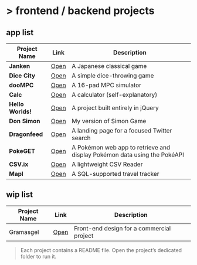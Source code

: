# > frontend / backend projects

## app list

| Project Name | Link | Description |
|--------------|------|-------------|
| **Janken** | [Open](https://samarog.github.io/projects/14.1%20Janken/game.html) | A Japanese classical game |
| **Dice City** | [Open](https://samarog.github.io/projects/17.1%20Dice%20City/dicecity.html) | A simple dice-throwing game |
| **dooMPC** | [Open](https://samarog.github.io/projects/18.1%20MPC%20Sim/index.html) | A 16-pad MPC simulator |
| **Calc** | [Open](https://samarog.github.io/projects/18.2%20Calculator/index.html) | A calculator (self-explanatory) |
| **Hello Worlds!** | [Open](https://samarog.github.io/projects/19.1%20Hello%20Worlds!/index.html) | A project built entirely in jQuery |
| **Don Simon** | [Open](https://samarog.github.io/projects/19.2%20Simon%20Game/index.html) | My version of Simon Game |
| **Dragonfeed** | [Open](https://samarog.github.io/projects/29.0%20Dragonfeed/index.html) | A landing page for a focused Twitter search |
| **PokeGET** | [Open](https://samarog.github.io/projects/29.1%20PokeGET/app-v2.html) | A Pokémon web app to retrieve and display Pokémon data using the PokéAPI |
| **CSV.ix** | [Open](https://samarog.github.io/projects/29.5%20CSV.IX/app.html) | A lightweight CSV Reader |
| **Mapl** | [Open](https://projects-zo3k.onrender.com/) | A SQL-supported travel tracker |

## wip list

| Project Name | Link | Description |
|--------------|------|-------------|
| Gramasgel | [Open](https://samarog.github.io/projects/99.1%20Gramasgel/index.html) | Front-end design for a commercial project |

> Each project contains a README file. Open the project’s dedicated folder to run it.
